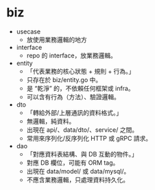 # biz

- usecase
    - 放使用業務邏輯的地方
- interface
    - repo 的 interface，放業務邏輯。
- entity
    - 「代表業務的核心狀態 + 規則 + 行為。」
    - 只存在於 biz/entity.go 中。
    - 是 “乾淨” 的，不依賴任何框架或 infra。
    - 可以含有行為（方法）、驗證邏輯。
- dto
    - 「轉給外部/上層通訊的資料格式。」
    - 無邏輯，純資料。
    - 出現在 api/、data/dto/、service/ 之間。
    - 常用來序列化/反序列化 HTTP 或 gRPC 請求。
- dao
    - 「對應資料表結構、與 DB 互動的物件。」
    - 對應 DB 欄位，可能有 ORM tag。
    - 出現在 data/model/ 或 data/mysql/。
    - 不應含業務邏輯，只處理資料持久化。
